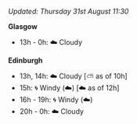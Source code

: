*Updated: Thursday 31st August 11:30*

**Glasgow**

* 13h - 0h: :cloud: Cloudy

**Edinburgh**

* 13h, 14h: :cloud: Cloudy [:partly_sunny: as of 10h]
* 15h: :cyclone: Windy (:cloud:) [:cloud: as of 12h]
* 16h - 19h: :cyclone: Windy (:cloud:)
* 20h - 0h: :cloud: Cloudy

